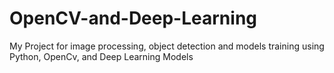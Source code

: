 # OpenCV-and-Deep-Learning
My Project for image processing, object detection and models training using Python, OpenCv, and Deep Learning Models 
